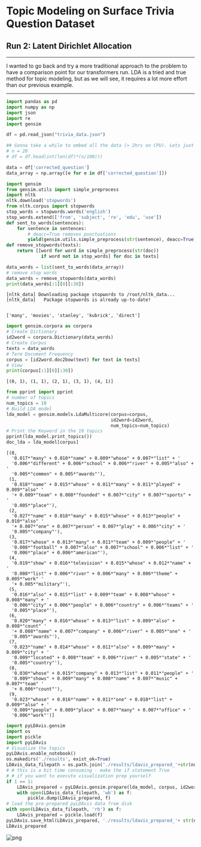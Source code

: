 # Topic Modeling on Surface Trivia Question Dataset
## Run 2: Latent Dirichlet Allocation

---

I wanted to go back and try a more traditional approach to the problem to have a comparison point for our transformers run. LDA is a tried
and true method for topic modeling, but as we will see, it requires a lot more effort than our previous example.

---

```python
import pandas as pd
import numpy as np
import json
import re
import gensim
```


```python
df = pd.read_json("trivia_data.json")
```


```python
## Gonna take a while to embed all the data (> 2hrs on CPU). Lets just use 20% of the data
# n = 20
# df = df.head(int(len(df)*(n/100)))

data = df['corrected_question']
data_array = np.array([e for e in df['corrected_question']])
```


```python
import gensim
from gensim.utils import simple_preprocess
import nltk
nltk.download('stopwords')
from nltk.corpus import stopwords
stop_words = stopwords.words('english')
stop_words.extend(['from', 'subject', 're', 'edu', 'use'])
def sent_to_words(sentences):
    for sentence in sentences:
        # deacc=True removes punctuations
        yield(gensim.utils.simple_preprocess(str(sentence), deacc=True))
def remove_stopwords(texts):
    return [[word for word in simple_preprocess(str(doc)) 
             if word not in stop_words] for doc in texts]

data_words = list(sent_to_words(data_array))
# remove stop words
data_words = remove_stopwords(data_words)
print(data_words[:1][0][:30])
```

    [nltk_data] Downloading package stopwords to /root/nltk_data...
    [nltk_data]   Package stopwords is already up-to-date!


    ['many', 'movies', 'stanley', 'kubrick', 'direct']



```python
import gensim.corpora as corpora
# Create Dictionary
id2word = corpora.Dictionary(data_words)
# Create Corpus
texts = data_words
# Term Document Frequency
corpus = [id2word.doc2bow(text) for text in texts]
# View
print(corpus[:1][0][:30])
```

    [(0, 1), (1, 1), (2, 1), (3, 1), (4, 1)]



```python
from pprint import pprint
# number of topics
num_topics = 10
# Build LDA model
lda_model = gensim.models.LdaMulticore(corpus=corpus,
                                       id2word=id2word,
                                       num_topics=num_topics)
# Print the Keyword in the 10 topics
pprint(lda_model.print_topics())
doc_lda = lda_model[corpus]
```

    [(0,
      '0.017*"many" + 0.010*"name" + 0.009*"whose" + 0.007*"list" + '
      '0.006*"different" + 0.006*"school" + 0.006*"river" + 0.005*"also" + '
      '0.005*"common" + 0.005*"awards"'),
     (1,
      '0.018*"name" + 0.015*"whose" + 0.011*"many" + 0.011*"played" + 0.009*"also" '
      '+ 0.009*"team" + 0.008*"founded" + 0.007*"city" + 0.007*"sports" + '
      '0.005*"place"'),
     (2,
      '0.027*"name" + 0.018*"many" + 0.015*"whose" + 0.013*"people" + 0.010*"also" '
      '+ 0.007*"one" + 0.007*"person" + 0.007*"play" + 0.006*"city" + '
      '0.005*"company"'),
     (3,
      '0.017*"whose" + 0.013*"many" + 0.011*"team" + 0.009*"people" + '
      '0.008*"football" + 0.007*"also" + 0.007*"school" + 0.006*"list" + '
      '0.006*"place" + 0.006*"american"'),
     (4,
      '0.019*"show" + 0.016*"television" + 0.015*"whose" + 0.012*"name" + '
      '0.008*"list" + 0.006*"river" + 0.006*"many" + 0.006*"theme" + 0.005*"work" '
      '+ 0.005*"military"'),
     (5,
      '0.016*"also" + 0.015*"list" + 0.009*"team" + 0.008*"whose" + 0.008*"many" + '
      '0.006*"city" + 0.006*"people" + 0.006*"country" + 0.006*"teams" + '
      '0.005*"place"'),
     (6,
      '0.020*"many" + 0.016*"whose" + 0.013*"list" + 0.009*"also" + 0.008*"count" '
      '+ 0.008*"name" + 0.007*"company" + 0.006*"river" + 0.005*"one" + '
      '0.005*"awards"'),
     (7,
      '0.023*"name" + 0.014*"whose" + 0.011*"also" + 0.009*"many" + 0.009*"city" + '
      '0.009*"located" + 0.008*"team" + 0.006*"river" + 0.005*"state" + '
      '0.005*"country"'),
     (8,
      '0.030*"whose" + 0.015*"company" + 0.013*"list" + 0.011*"people" + '
      '0.009*"shows" + 0.009*"many" + 0.008*"name" + 0.007*"music" + 0.007*"team" '
      '+ 0.006*"count"'),
     (9,
      '0.023*"whose" + 0.016*"name" + 0.011*"one" + 0.010*"list" + 0.009*"also" + '
      '0.009*"people" + 0.009*"place" + 0.007*"many" + 0.007*"office" + '
      '0.006*"work"')]



```python
import pyLDAvis.gensim
import os
import pickle 
import pyLDAvis
# Visualize the topics
pyLDAvis.enable_notebook()
os.makedirs('./results', exist_ok=True)
LDAvis_data_filepath = os.path.join('./results/ldavis_prepared_'+str(num_topics))
# # this is a bit time consuming - make the if statement True
# # if you want to execute visualization prep yourself
if 1 == 1:
    LDAvis_prepared = pyLDAvis.gensim.prepare(lda_model, corpus, id2word)
    with open(LDAvis_data_filepath, 'wb') as f:
        pickle.dump(LDAvis_prepared, f)
# load the pre-prepared pyLDAvis data from disk
with open(LDAvis_data_filepath, 'rb') as f:
    LDAvis_prepared = pickle.load(f)
pyLDAvis.save_html(LDAvis_prepared, './results/ldavis_prepared_'+ str(num_topics) +'.html')
LDAvis_prepared
```

![png](/images/topic-modeling/02_LDA.png#img-thumbnail)